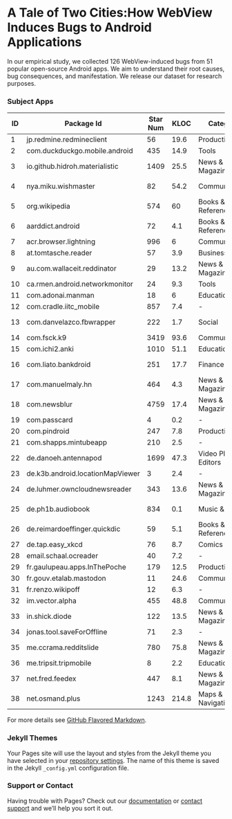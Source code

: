 # A Tale of Two Cities:How WebView Induces Bugs to Android Applications

In our empirical study, we collected 126 WebView-induced bugs from 51 popular open-source Android apps. We aim to understand their root causes, bug consequences, and manifestation. We release our dataset for research purposes.

### Subject Apps

ID | Package Id | Star Num | KLOC | Category | Rating | Downloads
-- | ---------- | -------- | ---- | -------- | ------ | ---------
1 | jp.redmine.redmineclient | 56 | 19.6 | Productivity | 3.7 | 5K-10K
2 | com.duckduckgo.mobile.android | 435 | 14.9 | Tools | 4.4 | 1M-5M
3 | io.github.hidroh.materialistic | 1409 | 25.5 | News & Magazines | 4.7 | 50K-100K
4 | nya.miku.wishmaster | 82 | 54.2 | Communication | 3.6 | 100K-500K
5 | org.wikipedia | 574 | 60 | Books & Reference | 4.4 | 10M-50M
6 | aarddict.android | 72 | 4.1 | Books & Reference | 4.5 | 10K-50K
7 | acr.browser.lightning | 996 | 6 | Communication | 4.3 | 5M-10M
8 | at.tomtasche.reader | 57 | 3.9 | Business | 4 | 50K-100K
9 | au.com.wallaceit.reddinator | 29 | 13.2 | News & Magazines | 4.3 | 50K-100K
10 | ca.rmen.android.networkmonitor | 24 | 9.3 | Tools | 4.3 | 50K-100K
11 | com.adonai.manman | 18 | 6 | Education | 4.6 | 1K-5K
12 | com.cradle.iitc_mobile | 857 | 7.4 | - | - | -
13 | com.danvelazco.fbwrapper | 222 | 1.7 | Social | 4.1 | 100K-500K
14 | com.fsck.k9 | 3419 | 93.6 | Communication | 4.2 | 5M-10M
15 | com.ichi2.anki | 1010 | 51.1 | Education | 4.5 | 1M-5M
16 | com.liato.bankdroid | 251 | 17.7 | Finance | 4.1 | 100K-500K
17 | com.manuelmaly.hn | 464 | 4.3 | News & Magazines | 4.4 | 50K-100K
18 | com.newsblur | 4759 | 17.4 | News & Magazines | 3.8 | 50K-100K
19 | com.passcard | 4 | 0.2 | - | - | -
20 | com.pindroid | 247 | 7.8 | Productivity | 4.3 | 10K-50K
21 | com.shapps.mintubeapp | 210 | 2.5 | - | - | -
22 | de.danoeh.antennapod | 1699 | 47.3 | Video Players & Editors | 100K-500K
23 | de.k3b.android.locationMapViewer | 3 | 2.4 | - | - | -
24 | de.luhmer.owncloudnewsreader | 343 | 13.6 | News & Magazines | 4.5 | 1K-5K 
25 | de.ph1b.audiobook | 834 | 0.1 | Music & Audio | 4.4 | 100K-500K
26 | de.reimardoeffinger.quickdic | 59 | 5.1 | Books & Reference | 4.7 | 10K-50K
27 | de.tap.easy_xkcd | 76 | 8.7 | Comics | 4.7 | 10K-50K
28 | email.schaal.ocreader | 40 | 7.2 | - | - | -
29 | fr.gaulupeau.apps.InThePoche | 179 | 12.5 | Productivity | 4.3 | 10K-50K
30 | fr.gouv.etalab.mastodon | 11 | 24.6 | Communication | 4.5 | 5K-10K
31 | fr.renzo.wikipoff | 12 | 6.3 | - | - | -
32 | im.vector.alpha | 455 | 48.8 | Communication | 4.5 | 50K-100K
33 | in.shick.diode | 122 | 13.5 | News & Magazines | 4.4 | 10K-50K
34 | jonas.tool.saveForOffline | 71 | 2.3 | - | - | -
35 | me.ccrama.redditslide | 780 | 75.8 | News & Magazines | 4.5 | 100K-500K
36 | me.tripsit.tripmobile | 8 | 2.2 | Education | 4.7 | 10K-50K
37 | net.fred.feedex | 447 | 8.1 | News & Magazines | 4.4 | 50K-100K
38 | net.osmand.plus | 1243 | 214.8 | Maps & Navigation | 4.2 | 5M-10M



For more details see [GitHub Flavored Markdown](https://guides.github.com/features/mastering-markdown/).

### Jekyll Themes

Your Pages site will use the layout and styles from the Jekyll theme you have selected in your [repository settings](https://github.com/calbee633810/wDroid/settings). The name of this theme is saved in the Jekyll `_config.yml` configuration file.

### Support or Contact

Having trouble with Pages? Check out our [documentation](https://help.github.com/categories/github-pages-basics/) or [contact support](https://github.com/contact) and we’ll help you sort it out.
